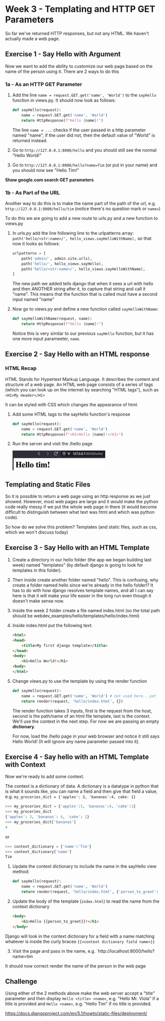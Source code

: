 # Week 3 - Templating and HTTP GET Parameters

So far we've returned HTTP responses, but not any HTML. We haven't actually made a web page.

## Exercise 1 - Say Hello with Argument

Now we want to add the ability to customize our web page based on the name of the person using it. There are 2 ways to do this

### 1a - As an HTTP GET Parameter

1. Add the line `name = request.GET.get('name', 'World')` to the `sayHello` function in views.py. It should now look as follows:
    ```python
    def sayHello(request):
        name = request.GET.get('name', 'World')
        return HttpResponse(f"Hello {name}!")
    ```
    The line `name = ...` checks if the user passed in a http parameter named "name", if the user did not, then the default value of "World" is returned instead.

1. Go to `http://127.0.0.1:8000/hello` and you should still see the normal "Hello World!"

1. Go to `http://127.0.0.1:8000/hello?name=Tim` (or put in your name) and you should now see "Hello Tim!"

**Show google.com search GET parameters**

### 1b - As Part of the URL

Another way to do this is to make the name part of the path of the url, e.g. `http://127.0.0.1:8000/hello/tim` (notice there's no question mark or `name=`)

To do this we are going to add a new route to urls.py and a new function to views.py

1. In urls.py add the line following line to the urlpatterns array: `path('hello/<str:name>/', hello_views.sayHelloWithName),` so that now it looks as follows:
    ```python
    urlpatterns = [
        path('admin/', admin.site.urls),
        path('hello/', hello_views.sayHello),
        path('hello/<str:name>/', hello_views.sayHelloWithName),
    ]    
    ```
    The new path we added tells django that when it sees a url with hello and then ANOTHER string after it, to capture that string and call it "name". This means that the function that is called must have a second input named "name"

1. Now go to views.py and define a new function called `sayHelloWithName`:
    ```python
    def sayHelloWithName(request, name):
        return HttpResponse(f"Hello {name}!")
    ```
    Notice this is very similar to our previous `sayHello` function, but it has one more input parameeter, `name`.

## Exercise 2 - Say Hello with an HTML response

### HTML Recap

HTML Stands for Hypertext Markup Language. It describes the content and structure of a web page. An HTML web page consists of a series of tags (which you can look up on the internet by searching "HTML tags"), such as `<H1>My Header</H1>` 

It can be styled with CSS which changes the appearance of html.


1. Add some HTML tags to the sayHello function's response
    ```python
    def sayHello(request):
        name = request.GET.get('name', 'World')
        return HttpResponse(f"<H1>Hello {name}!</H1>")
    ```

1. Run the server and visit the /hello page

    <img src="hello-world-html.png" width=300/>

## Templating and Static Files

So it is possible to return a web page using an http response as we just showed. However,
most web pages are large and it would make the python code really messy if we put the whole web page in there (it would become difficult to distinguish between what text was html and which was python code).

So how do we solve this problem? Templates (and static files, such as css, which we won't discuss today)

## Exercise 3 - Say Hello with an HTML Template

1. Create a directory in our hello folder (the app we began building last week) named "templates" (by default django is going to look for templates in this folder). 
1. Then inside create another folder named "hello". This is confusing, why create a folder named hello since we're already in the hello folder!? It has to do with how django resolves template names, and all I can say here is that it will make your life easier in the long run even though it doesn't make sense now. 
1. Inside the week 2 folder create a file named index.html (so the total path should be webdev_examples/hello/templates/hello/index.html)
1. Inside index.html put the following text:
    ```html
    <html>
    <head>
        <title>My first django template</title>
    </head>
    <body>
        <h1>Hello World!</h1>
    <body>
    </html>
    ```
1. Change views.py to use the template by using the render function 

    ```python
    def sayHello(request):
        name = request.GET.get('name', 'World') # not used here...yet
        return render(request, 'hello/index.html', {})
    ```

    The render function takes 3 inputs, first is the request from the host, second is the path/name of an html file template, last is the context. We'll use the context in the next step. For now we are passing an empty **dictionary**. 

    For now, load the /hello page in your web browser and notice it still says Hello World! (It will ignore any name parameter passed into it).

## Exercise 4 - Say hello with an HTML Template with Context

Now we're ready to add some context.

The context is a dictionary of data. A dictionary is a datatype in python that is what it sounds like, you can name a field and then give that field a value, e.g. `my_groceries_dict = {'apples': 3, 'bananas':4, cake: 1}`

```python
>>> my_groceries_dict = {'apples':3, 'bananas':4, 'cake':1}
>>> my_groceries_dict
{'apples': 3, 'bananas': 4, 'cake': 1}
>>> my_groceries_dict['bananas']
4
```
or
```python
>>> context_dictionary = {'name':'Tim'}
>>> context_dictionary['name']
Tim
```

1. Update the context dictionary to include the name in the sayHello view method:
    ```python
    def sayHello(request):
        name = request.GET.get('name', 'World')
        return render(request, 'hello/index.html', {'person_to_greet': name})
    ```

2. Update the body of the template (`index.html`) to read the name from the context dictionary
    ```html
    <body>
        <h1>Hello {{person_to_greet}}!</h1>
    </body>
    ```

Django will look in the context dictionary for a field with a name matching whatever is inside the curly braces `{{<context dictionary field name>}}`

3. Visit the page and pass in the name, e.g. `http://localhost:8000/hello?name=tim

It should now correct render the name of the person in the web page 

## Challenge

Using either of the 2 methods above make the web server accept a "title" parameter and then display `Hello <title> <name>`, e.g. "Hello Mr. Viola" if a title is provided and `Hello <name>`, e.g. "Hello Tim" if no title is provided.


https://docs.djangoproject.com/en/5.1/howto/static-files/deployment/